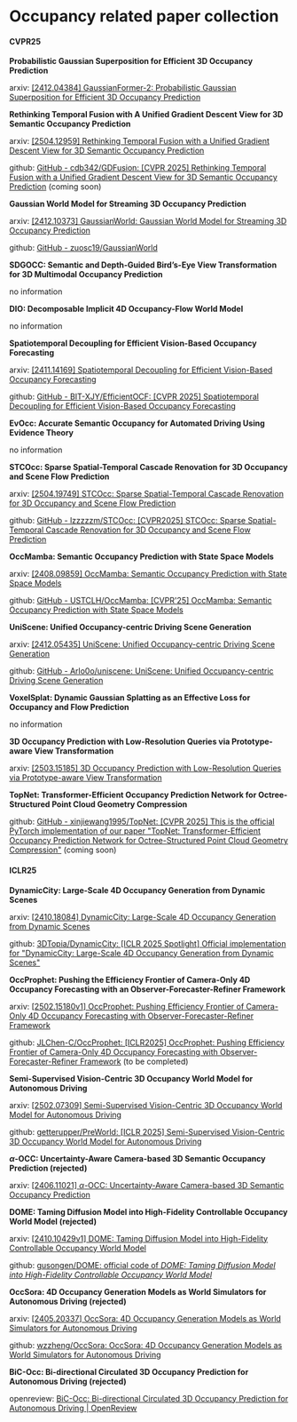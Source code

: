 # Occupancy related paper collection

#### CVPR25

**Probabilistic Gaussian Superposition for Efficient 3D Occupancy Prediction**

arxiv: [[2412.04384] GaussianFormer-2: Probabilistic Gaussian Superposition for Efficient 3D Occupancy Prediction](https://arxiv.org/abs/2412.04384)

**Rethinking Temporal Fusion with A Unified Gradient Descent View for 3D Semantic Occupancy Prediction**

arxiv: [[2504.12959] Rethinking Temporal Fusion with a Unified Gradient Descent View for 3D Semantic Occupancy Prediction](https://arxiv.org/abs/2504.12959)

github: [GitHub - cdb342/GDFusion: [CVPR 2025] Rethinking Temporal Fusion with a Unified Gradient Descent View for 3D Semantic Occupancy Prediction](https://github.com/cdb342/GDFusion) (coming soon)

**Gaussian World Model for Streaming 3D Occupancy Prediction**

arxiv: [[2412.10373] GaussianWorld: Gaussian World Model for Streaming 3D Occupancy Prediction](https://arxiv.org/abs/2412.10373)

github: [GitHub - zuosc19/GaussianWorld](https://github.com/zuosc19/GaussianWorld)

**SDGOCC: Semantic and Depth-Guided Bird’s-Eye View Transformation for 3D Multimodal Occupancy Prediction**

no information

**DIO: Decomposable Implicit 4D Occupancy-Flow World Model**

no information

**Spatiotemporal Decoupling for Efficient Vision-Based Occupancy Forecasting**

arxiv: [[2411.14169] Spatiotemporal Decoupling for Efficient Vision-Based Occupancy Forecasting](https://arxiv.org/abs/2411.14169)

github: [GitHub - BIT-XJY/EfficientOCF: [CVPR 2025] Spatiotemporal Decoupling for Efficient Vision-Based Occupancy Forecasting](https://github.com/BIT-XJY/EfficientOCF)

**EvOcc: Accurate Semantic Occupancy for Automated Driving Using Evidence Theory**

no information

**STCOcc: Sparse Spatial-Temporal Cascade Renovation for 3D Occupancy and Scene Flow Prediction**

arxiv:  [[2504.19749] STCOcc: Sparse Spatial-Temporal Cascade Renovation for 3D Occupancy and Scene Flow Prediction](https://arxiv.org/abs/2504.19749)

github: [GitHub - lzzzzzm/STCOcc: [CVPR2025] STCOcc: Sparse Spatial-Temporal Cascade Renovation for 3D Occupancy and Scene Flow Prediction](https://github.com/lzzzzzm/STCOcc)

**OccMamba: Semantic Occupancy Prediction with State Space Models**

arxiv: [[2408.09859] OccMamba: Semantic Occupancy Prediction with State Space Models](https://arxiv.org/abs/2408.09859)

github: [GitHub - USTCLH/OccMamba: [CVPR'25] OccMamba: Semantic Occupancy Prediction with State Space Models](https://github.com/USTCLH/OccMamba)

**UniScene: Unified Occupancy-centric Driving Scene Generation**

arxiv: [[2412.05435] UniScene: Unified Occupancy-centric Driving Scene Generation](https://arxiv.org/abs/2412.05435)

github: [GitHub - Arlo0o/uniscene: UniScene: Unified Occupancy-centric Driving Scene Generation](https://github.com/Arlo0o/uniscene)

**VoxelSplat: Dynamic Gaussian Splatting as an Effective Loss for Occupancy and Flow Prediction**

no information

**3D Occupancy Prediction with Low-Resolution Queries via Prototype-aware View Transformation**

arxiv: [[2503.15185] 3D Occupancy Prediction with Low-Resolution Queries via Prototype-aware View Transformation](https://arxiv.org/abs/2503.15185)

**TopNet: Transformer-Efficient Occupancy Prediction Network for Octree-Structured Point Cloud Geometry Compression**

github: [GitHub - xinjiewang1995/TopNet: [CVPR 2025] This is the official PyTorch implementation of our paper "TopNet: Transformer-Efficient Occupancy Prediction Network for Octree-Structured Point Cloud Geometry Compression"](https://github.com/xinjiewang1995/TopNet) (coming soon)

#### ICLR25

**DynamicCity: Large-Scale 4D Occupancy Generation from Dynamic Scenes**

arxiv: [[2410.18084] DynamicCity: Large-Scale 4D Occupancy Generation from Dynamic Scenes](https://arxiv.org/abs/2410.18084)

github: [3DTopia/DynamicCity: [ICLR 2025 Spotlight] Official implementation for "DynamicCity: Large-Scale 4D Occupancy Generation from Dynamic Scenes"](https://github.com/3DTopia/DynamicCity)

**OccProphet: Pushing the Efficiency Frontier of Camera-Only 4D Occupancy Forecasting with an Observer-Forecaster-Refiner Framework**

arxiv: [[2502.15180v1] OccProphet: Pushing Efficiency Frontier of Camera-Only 4D Occupancy Forecasting with Observer-Forecaster-Refiner Framework](https://arxiv.org/abs/2502.15180v1)

github: [JLChen-C/OccProphet: [ICLR2025] OccProphet: Pushing Efficiency Frontier of Camera-Only 4D Occupancy Forecasting with Observer-Forecaster-Refiner Framework](https://github.com/JLChen-C/OccProphet) (to be completed)

**Semi-Supervised Vision-Centric 3D Occupancy World Model for Autonomous Driving**

arxiv: [[2502.07309] Semi-Supervised Vision-Centric 3D Occupancy World Model for Autonomous Driving](https://arxiv.org/abs/2502.07309)

github: [getterupper/PreWorld: [ICLR 2025] Semi-Supervised Vision-Centric 3D Occupancy World Model for Autonomous Driving](https://github.com/getterupper/PreWorld)

**$\alpha$-OCC: Uncertainty-Aware Camera-based 3D Semantic Occupancy Prediction (rejected)**

arxiv: [[2406.11021] $α$-OCC: Uncertainty-Aware Camera-based 3D Semantic Occupancy Prediction](https://arxiv.org/abs/2406.11021)

**DOME: Taming Diffusion Model into High-Fidelity Controllable Occupancy World Model (rejected)**

arxiv: [[2410.10429v1] DOME: Taming Diffusion Model into High-Fidelity Controllable Occupancy World Model](https://arxiv.org/abs/2410.10429v1)

github: [gusongen/DOME: official code of *DOME: Taming Diffusion Model into High-Fidelity Controllable Occupancy World Model*](https://github.com/gusongen/DOME)

**OccSora: 4D Occupancy Generation Models as World Simulators for Autonomous Driving (rejected)**

arxiv: [[2405.20337] OccSora: 4D Occupancy Generation Models as World Simulators for Autonomous Driving](https://arxiv.org/abs/2405.20337)

github: [wzzheng/OccSora: OccSora: 4D Occupancy Generation Models as World Simulators for Autonomous Driving](https://github.com/wzzheng/OccSora)

**BiC-Occ: Bi-directional Circulated 3D Occupancy Prediction for Autonomous Driving (rejected)**

openreview: [BiC-Occ: Bi-directional Circulated 3D Occupancy Prediction for Autonomous Driving | OpenReview](https://openreview.net/forum?id=fMvcffpsDo)
